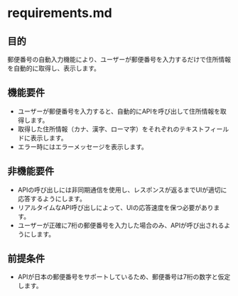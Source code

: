 # requirements.md

## 目的
郵便番号の自動入力機能により、ユーザーが郵便番号を入力するだけで住所情報を自動的に取得し、表示します。

## 機能要件
- ユーザーが郵便番号を入力すると、自動的にAPIを呼び出して住所情報を取得します。
- 取得した住所情報（カナ、漢字、ローマ字）をそれぞれのテキストフィールドに表示します。
- エラー時にはエラーメッセージを表示します。

## 非機能要件
- APIの呼び出しには非同期通信を使用し、レスポンスが返るまでUIが適切に応答するようにします。
- リアルタイムなAPI呼び出しによって、UIの応答速度を保つ必要があります。
- ユーザーが正確に7桁の郵便番号を入力した場合のみ、APIが呼び出されるようにします。

## 前提条件
- APIが日本の郵便番号をサポートしているため、郵便番号は7桁の数字と仮定します。
